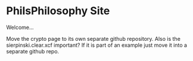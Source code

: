 # PhilsPhilosophy Site
Welcome...

Move the crypto page to its own separate github repository.
Also is the sierpinski.clear.xcf important? If it is part of an example just move it into a separate github repo.